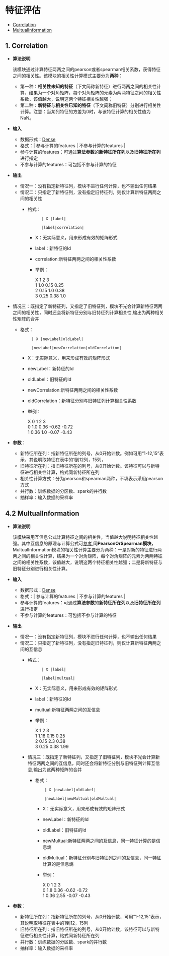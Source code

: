 # 特征评估

* [Correlation](tdw_ml_jarvis_feature_evaluation.md#1-correlation)
* [MultualInformation](tdw_ml_jarvis_feature_evaluation.md#2-multualinformation) 

## 1. Correlation

* **算法说明**

  该模块通过计算特征两两之间的pearson或者spearman相关系数，获得特征之间的相关性。该模块的相关性计算模式主要分为**两种**：

  * 第一种：**相关性未知的特征**（下文简称新特征）进行两两之间的相关性计算，结果为一个对角矩阵，每个对角矩阵的元素为两两特征之间的相关性系数，该值越大，说明这两个特征相关性越强；
  * 第二种：**新特征**与**相关性已知的特征**（下文简称旧特征）分别进行相关性计算。注意：当某列特征的方差为0时，与该特征计算的相关性值为NaN。

* **输入**
  * 数据形式：[Dense](../tdw_ml_jarvis_dataformat.md#21-dense数据格式)
  * 格式：\| 参与计算的features \| 不参与计算的features \|
  * 参与计算的features：可通过**算法参数**的**新特征所在列**以及**旧特征所在列**进行指定
  * 不参与计算的features：可包括不参与计算的特征
* **输出**
  * 情况一：没有指定新特征列，模块不进行任何计算，也不输出任何结果
  * 情况二：只指定了新特征列，没有指定旧特征列，则仅计算新特征两两之间的相关性
    * 格式：

      ```text
            | X |label|

            |label|correlation|
      ```

      * X：无实际意义，用来形成有效的矩阵形式
      * label：新特征的Id
      * correlation:新特征两两之间的相关性系数
      * 举例：

        X 1 2 3  
        1 1.0 0.15 0.25  
        2 0.15 1.0 0.38  
        3 0.25 0.38 1.0
* 情况三：既指定了新特征列，又指定了旧特征列，模块不光会计算新特征两两之间的相关性，同时还会将新特征分别与旧特征列计算相关性,输出为两种相关性矩阵的合并
  * 格式：

    ```text
         | X |newLabel|oldLabel|

         |newLabel|newCorrelation|oldCorrelation|
    ```

    * X：无实际意义，用来形成有效的矩阵形式
    * newLabel：新特征的Id
    * oldLabel：旧特征的Id
    * newCorrelation:新特征两两之间的相关性系数
    * oldCorrelation：新特征分别与旧特征列计算相关性系数
    * 举例：

      X 0 1 2 3  
      0 1.0 0.36 -0.62 -0.72  
      1 0.36 1.0 -0.07 -0.43
* **参数**：
  * 新特征所在列：指新特征所在的列号，从0开始计数。例如可用“1-12,15”表示，其说明取特征在表中的1到12列，15列，
  * 旧特征所在列：指旧特征所在的列号，从0开始计数。该特征可以与新特征进行相关性计算，格式同新特征所在列
  * 相关性计算方式：分为pearson和spearman两种，不填表示采用pearson方式
  * 并行数：训练数据的分区数、spark的并行数
  * 抽样率：输入数据的采样率

## 4.2 MultualInformation

* **算法说明**

  该模块采用互信息公式计算特征之间的相关性，当值越大说明特征相关性越强。其中互信息的原理与计算公式可[参考](https://zh.wikipedia.org/wiki/Mutual_Information),同**PearsonOrSpearman模块**，MultualInformation模块的相关性计算主要分为两种：一是对新的特征进行两两之间的相关性计算，结果为一个对角矩阵，每个对角矩阵的元素为两两特征之间的相关性系数，该值越大，说明这两个特征相关性越强；二是将新特征与旧特征分别进行相关性计算。

* **输入**
  * 数据形式：[Dense](../tdw_ml_jarvis_dataformat.md#21-dense数据格式)
  * 格式：\| 参与计算的features \| 不参与计算的features \|
  * 参与计算的features：可通过**算法参数**的**新特征所在列**以及**旧特征所在列**进行指定
  * 不参与计算的features：可包括不参与计算的特征
* **输出**
  * 情况一：没有指定新特征列，模块不进行任何计算，也不输出任何结果
  * 情况二：只指定了新特征列，没有指定旧特征列，则仅计算新特征两两之间的互信息
    * 格式：

      ```text
            | X |label|

            |label|multual|
      ```

      * X：无实际意义，用来形成有效的矩阵形式
      * label：新特征的Id
      * multual:新特征两两之间的互信息
      * 举例：

        X 1 2 3  
        1 1.18 0.15 0.25  
        2 0.15 2.3 0.38  
        3 0.25 0.38 1.99

    * 情况三：既指定了新特征列，又指定了旧特征列，模块不光会计算新特征两两之间的互信息，同时还会将新特征分别与旧特征列计算互信息,输出为这两种矩阵的合并
      * 格式：

        ```text
            | X |newLabel|oldLabel|

            |newLabel|newMultual|oldMultual|
        ```

        * X：无实际意义，用来形成有效的矩阵形式
        * newLabel：新特征的Id
        * oldLabel：旧特征的Id
        * newMultual:新特征两两之间的互信息，同一特征计算的是信息熵
        * oldMultual：新特征分别与旧特征列之间的互信息，同一特征计算的是信息熵
        * 举例：

          X 0 1 2 3  
          0 1.8 0.36 -0.62 -0.72  
          1 0.36 2.55 -0.07 -0.43
* **参数**：
  * 新特征所在列：指新特征所在的列号，从0开始计数，可用“1-12,15”表示，其说明取特征在表中的1到12，15列
  * 旧特征所在列：指旧特征所在的列号，从0开始计数，该特征可以与新特征进行相关性计算，格式同新特征所在列
  * 并行数：训练数据的分区数、spark的并行数
  * 抽样率：输入数据的采样率 

